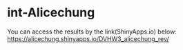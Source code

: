 # int-Alicechung

You can access the results by the link(ShinyApps.io) below:
https://alicechung.shinyapps.io/DVHW3_alicechung_rev/



